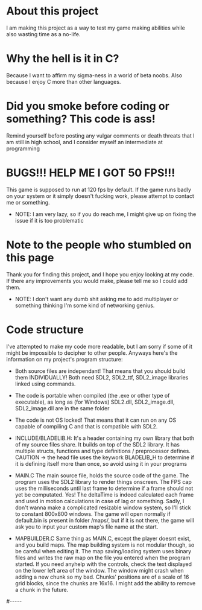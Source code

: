 # About this project
I am making this project as a way to test my game making abilities while also wasting time as a no-life.

# Why the hell is it in C?
Because I want to affirm my sigma-ness in a world of beta noobs. Also because I enjoy C more than other languages.

# Did you smoke before coding or something? This code is ass!
Remind yourself before posting any vulgar comments or death threats that I am still in high school, and I consider myself an intermediate at programming

# BUGS!!! HELP ME I GOT 50 FPS!!!
This game is supposed to run at 120 fps by default.
If the game runs badly on your system or it simply doesn't fucking work, please attempt to contact me or something.
- NOTE: I am very lazy, so if you do reach me, I might give up on fixing the issue if it is too problematic

# Note to the people who stumbled on this page
Thank you for finding this project, and I hope you enjoy looking at my code.
If there any improvements you would make, please tell me so I could add them.
- NOTE: I don't want any dumb shit asking me to add multiplayer or something thinking I'm some kind of networking genius.

# Code structure
I've attempted to make my code more readable, but I am sorry if some of it might be impossible to decipher to other people.
Anyways here's the information on my project's program structure:

- Both source files are independant! That means that you should build them INDIVIDUALLY! Both need SDL2, SDL2_ttf, SDL2_image libraries linked using commands.
- The code is portable when compiled (the .exe or other type of executable), as long as (for Windows) SDL2.dll, SDL2_image.dll, SDL2_image.dll are in the same folder
- The code is not OS locked! That means that it can run on any OS capable of compiling C and that is compatible with SDL2.

- INCLUDE/BLADELIB.H:
It's a header containing my own library that both of my source files share. It builds on top of the SDL2 library.
It has multiple structs, functions and type definitions / preprocessor defines.
CAUTION -> the head file uses the keywork BLADELIB_H to determine if it is defining itself more than once, so avoid using it in your programs

- MAIN.C
The main source file, holds the source code of the game. The program uses the SDL2 library to render things onscreen.
The FPS cap uses the milliseconds until last frame to determine if a frame should not yet be computated.
Yes! The deltaTime is indeed calculated each frame and used in motion calculations in case of lag or something.
Sadly, I don't wanna make a complicated resizable window system, so I'll stick to constant 800x800 windows.
The game will open normally if default.bin is present in folder /maps/, but if it is not there, the game will ask you
to input your custom map's file name at the start.

- MAPBUILDER.C
Same thing as MAIN.C, except the player doesnt exist, and you build maps. The map building system is not modular though,
so be careful when editing it. The map saving/loading system uses binary files and writes the raw map on the file you entered when
the program started. If you need anyhelp with the controls, check the text displayed on the lower left area of the window. The window might
crash when adding a new chunk so my bad. Chunks' positions are of a scale of 16 grid blocks, since the chunks are 16x16. I might add the ability
to remove a chunk in the future.

#-----